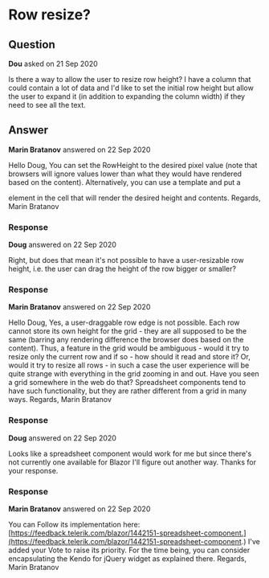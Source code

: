 # Row resize?

## Question

**Dou** asked on 21 Sep 2020

Is there a way to allow the user to resize row height? I have a column that could contain a lot of data and I'd like to set the initial row height but allow the user to expand it (in addition to expanding the column width) if they need to see all the text.

## Answer

**Marin Bratanov** answered on 22 Sep 2020

Hello Doug, You can set the RowHeight to the desired pixel value (note that browsers will ignore values lower than what they would have rendered based on the content). Alternatively, you can use a template and put a <div> element in the cell that will render the desired height and contents. Regards, Marin Bratanov

### Response

**Doug** answered on 22 Sep 2020

Right, but does that mean it's not possible to have a user-resizable row height, i.e. the user can drag the height of the row bigger or smaller?

### Response

**Marin Bratanov** answered on 22 Sep 2020

Hello Doug, Yes, a user-draggable row edge is not possible. Each row cannot store its own height for the grid - they are all supposed to be the same (barring any rendering difference the browser does based on the content). Thus, a feature in the grid would be ambiguous - would it try to resize only the current row and if so - how should it read and store it? Or, would it try to resize all rows - in such a case the user experience will be quite strange with everything in the grid zooming in and out. Have you seen a grid somewhere in the web do that? Spreadsheet components tend to have such functionality, but they are rather different from a grid in many ways. Regards, Marin Bratanov

### Response

**Doug** answered on 22 Sep 2020

Looks like a spreadsheet component would work for me but since there's not currently one available for Blazor I'll figure out another way. Thanks for your response.

### Response

**Marin Bratanov** answered on 22 Sep 2020

You can Follow its implementation here: [https://feedback.telerik.com/blazor/1442151-spreadsheet-component.](https://feedback.telerik.com/blazor/1442151-spreadsheet-component.) I've added your Vote to raise its priority. For the time being, you can consider encapsulating the Kendo for jQuery widget as explained there. Regards, Marin Bratanov
